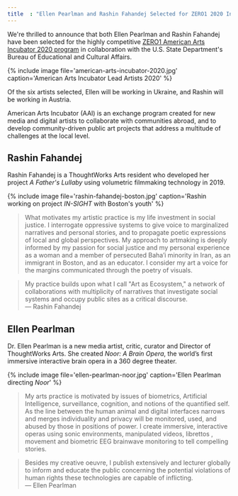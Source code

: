 ```yaml
---
title  : "Ellen Pearlman and Rashin Fahandej Selected for ZERO1 2020 Incubator"
---
```

We're thrilled to announce that both Ellen Pearlman and Rashin Fahandej have been selected for the highly competitive  [ZERO1 American Arts Incubator 2020 program](https://americanartsincubator.org/american-arts-incubator-2020-lead-artist-announcement/) in collaboration with the U.S. State Department's Bureau of Educational and Cultural Affairs.

{% include image file='american-arts-incubator-2020.jpg'
   caption='American Arts Incubator Lead Artists 2020' %}

Of the six artists selected, Ellen will be working in Ukraine, and Rashin will be working in Austria.

<!--excerpt-ends-->

American Arts Incubator (AAI) is an exchange program created for new media and digital artists to collaborate with communities abroad, and to develop community-driven public art projects that address a multitude of challenges at the local level.

## Rashin Fahandej

Rashin Fahandej is a ThoughtWorks Arts resident who developed her project _A Father's Lullaby_ using volumetric filmmaking technology in 2019.

{% include image file='rashin-fahandej-boston.jpg'
   caption='Rashin working on project _IN-SIGHT_ with Boston\'s youth' %}

> What motivates my artistic practice is my life investment in social justice. I interrogate oppressive systems to give voice to marginalized narratives and personal stories, and to propagate poetic expressions of local and global perspectives. My approach to artmaking is deeply informed by my passion for social justice and my personal experience as a woman and a member of persecuted Baha’i minority in Iran, as an immigrant in Boston, and as an educator. I consider my art a voice for the margins communicated through the poetry of visuals.

> My practice builds upon what I call "Art as Ecosystem," a network of collaborations with multiplicity of narratives that investigate social systems and occupy public sites as a critical discourse.<br><span class='quotee'>— Rashin Fahandej</span>

## Ellen Pearlman

Dr. Ellen Pearlman is a new media artist, critic, curator and Director of ThoughtWorks Arts. She created _Noor: A Brain Opera_, the world’s first immersive interactive brain opera in a 360 degree theater.

{% include image file='ellen-pearlman-noor.jpg'
   caption='Ellen Pearlman directing _Noor_' %}

> My arts practice is motivated by issues of biometrics, Artificial Intelligence, surveillance, cognition, and notions of the quantified self. As the line between the human animal and digital interfaces narrows and merges individuality and privacy will be monitored, used, and abused by those in positions of power. I create immersive, interactive operas using sonic environments, manipulated videos, librettos , movement and biometric EEG brainwave monitoring to tell compelling stories.

> Besides my creative oeuvre, I publish extensively and lecturer globally to inform and educate the public concerning  the potential violations of human rights these technologies are capable of inflicting.<br><span class='quotee'>— Ellen Pearlman</span>

